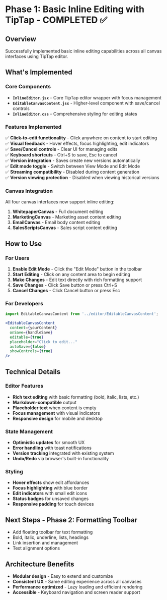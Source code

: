 # Phase 1: Basic Inline Editing with TipTap - COMPLETED ✅

## Overview
Successfully implemented basic inline editing capabilities across all canvas interfaces using TipTap editor.

## What's Implemented

### Core Components
- **`InlineEditor.jsx`** - Core TipTap editor wrapper with focus management
- **`EditableCanvasContent.jsx`** - Higher-level component with save/cancel controls
- **`InlineEditor.css`** - Comprehensive styling for editing states

### Features Implemented
✅ **Click-to-edit functionality** - Click anywhere on content to start editing  
✅ **Visual feedback** - Hover effects, focus highlighting, edit indicators  
✅ **Save/Cancel controls** - Clear UI for managing edits  
✅ **Keyboard shortcuts** - Ctrl+S to save, Esc to cancel  
✅ **Version integration** - Saves create new versions automatically  
✅ **Edit mode toggle** - Switch between View Mode and Edit Mode  
✅ **Streaming compatibility** - Disabled during content generation  
✅ **Version viewing protection** - Disabled when viewing historical versions  

### Canvas Integration
All four canvas interfaces now support inline editing:

1. **WhitepaperCanvas** - Full document editing
2. **MarketingCanvas** - Marketing asset content editing  
3. **EmailCanvas** - Email body content editing
4. **SalesScriptsCanvas** - Sales script content editing

## How to Use

### For Users
1. **Enable Edit Mode** - Click the "Edit Mode" button in the toolbar
2. **Start Editing** - Click on any content area to begin editing
3. **Make Changes** - Edit text directly with rich formatting support
4. **Save Changes** - Click Save button or press Ctrl+S
5. **Cancel Changes** - Click Cancel button or press Esc

### For Developers
```jsx
import EditableCanvasContent from '../editor/EditableCanvasContent';

<EditableCanvasContent
  content={yourContent}
  onSave={handleSave}
  editable={true}
  placeholder="Click to edit..."
  autoSave={false}
  showControls={true}
/>
```

## Technical Details

### Editor Features
- **Rich text editing** with basic formatting (bold, italic, lists, etc.)
- **Markdown-compatible** output
- **Placeholder text** when content is empty
- **Focus management** with visual indicators
- **Responsive design** for mobile and desktop

### State Management
- **Optimistic updates** for smooth UX
- **Error handling** with toast notifications
- **Version tracking** integrated with existing system
- **Undo/Redo** via browser's built-in functionality

### Styling
- **Hover effects** show edit affordances
- **Focus highlighting** with blue border
- **Edit indicators** with small edit icons
- **Status badges** for unsaved changes
- **Responsive padding** for touch devices

## Next Steps - Phase 2: Formatting Toolbar
- Add floating toolbar for text formatting
- Bold, italic, underline, lists, headings
- Link insertion and management
- Text alignment options

## Architecture Benefits
- **Modular design** - Easy to extend and customize
- **Consistent UX** - Same editing experience across all canvases
- **Performance optimized** - Lazy loading and efficient rendering
- **Accessible** - Keyboard navigation and screen reader support
